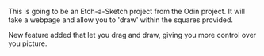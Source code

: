 This is going to be an Etch-a-Sketch project from the Odin project. It will take
a webpage and allow you to 'draw' within the squares provided.



New feature added that let you drag and draw, giving you more control over you picture.
